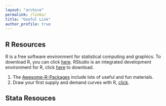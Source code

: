 ```yaml
---
layout: "archive"
permalink: /links/
title: "Useful Link"
author_profile: true
---
```


## R Resources
R is a free software environment for statistical computing and graphics. To download R, you can click [here](https://cran.r-project.org/mirrors.html). RStudio is an integrated development environment for R, click [here](https://rstudio.com/products/rstudio/download/) to download.
1. The [Awesome-R-Packages](https://github.com/chenxuecon/Awesome-R-packages) include lots of useful and fun materials.
2. Draw your first supply and demand curves with R, [click](https://github.com/R-CoderDotCom/econocharts/#Intersections). 

## Stata Resouces
